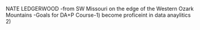 NATE LEDGERWOOD
  -from SW Missouri on the edge of the Western Ozark Mountains
  -Goals for DA+P Course-1) become proficeint in data anaylitics
                          2) 

